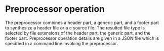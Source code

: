 # Preprocessor operation
The preprocessor combines a header part, a generic part, and a footer part
to synthesize a header file or a c source file. The resulted file type
is selected by file extensions of the header part, the generic part, and the footer part.
Preprocessor operation details are given in a JSON file which is specified in
a command line invoking the preprocessor.
